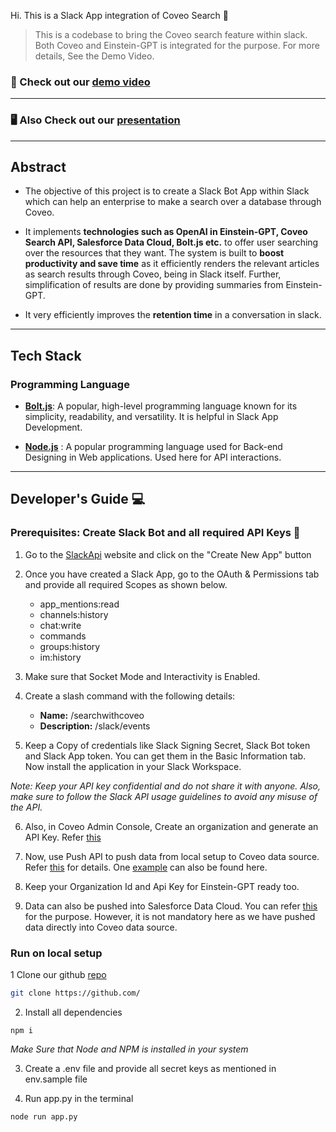 Hi. This is a Slack App integration of Coveo Search 👋


> This is a codebase to bring the Coveo search feature within slack. Both Coveo and Einstein-GPT is integrated for the purpose. For more details, See the Demo Video.


### 🎥 Check out our [demo video](https://drive.google.com/file/d/19IEiDhgPsrZU2Ht6lLmCy23sdYARgZoy/view?usp=sharing)
---
### 🖥️ Also Check out our [presentation](https://docs.google.com/presentation/d/182iwYKN88C5gUJ7jWEpEpxEmUBsjwNcFRH9wk__f-QQ/edit?usp=sharing)
---
## Abstract

- The objective of this project is to create a Slack Bot App within Slack which can help an enterprise to make a search over a database through Coveo.


- It implements **technologies such as OpenAI in Einstein-GPT, Coveo Search API, Salesforce Data Cloud, Bolt.js etc.** to offer user searching over the resources that they want. The system is built to **boost productivity and save time** as it efficiently renders the relevant articles as search results through Coveo, being in Slack itself. Further, simplification of results are done by providing summaries from Einstein-GPT.


- It very efficiently improves the **retention time** in a conversation in slack. 

---
## Tech Stack

### Programming Language

- [**Bolt.js**](): A popular, high-level programming language known for its simplicity, readability, and versatility. It is helpful in Slack App Development.

- [**Node.js**]() : A popular programming language used for Back-end Designing in Web applications. Used here for API interactions.
---
## Developer's Guide 💻

### **Prerequisites: Create Slack Bot and all required API Keys 🔑**

1. Go to the [SlackApi](https://api.slack.com/start/quickstart) website and click on the "Create New App" button

2. Once you have created a Slack App, go to the OAuth & Permissions tab and provide all required Scopes as shown below.
    - app_mentions:read
    - channels:history
    - chat:write
    - commands
    - groups:history
    - im:history

3. Make sure that Socket Mode and Interactivity is Enabled.

4. Create a slash command with the following details:
    - **Name:** /searchwithcoveo
    - **Description:** /slack/events

5. Keep a Copy of credentials like Slack Signing Secret, Slack Bot token and Slack App token. You can get them in the Basic Information tab. Now install the application in your Slack Workspace.

*Note: Keep your API key confidential and do not share it with anyone. Also, make sure to follow the Slack API usage guidelines to avoid any misuse of the API.*

6. Also, in Coveo Admin Console, Create an organization and generate an API Key. Refer [this](https://docs.coveo.com/en/1718/manage-an-organization/manage-api-keys)

7. Now, use Push API to push data from local setup to Coveo data source. Refer [this](https://docs.coveo.com/en/68/index-content/use-the-push-api) for details. One [example](https://docs.coveo.com/en/1336/index-content/push-api-usage-example) can also be found here.

8. Keep your Organization Id and Api Key for Einstein-GPT ready too.

9. Data can also be pushed into Salesforce Data Cloud. You can refer [this](https://developer.salesforce.com/docs/atlas.en-us.c360a_api.meta/c360a_api/c360a_getting_started_with_cdp.htm) for the purpose. However, it is not mandatory here as we have pushed data directly into Coveo data source.

### **Run on local setup**
1  Clone our github [repo]()

```bash
git clone https://github.com/
```
2. Install all dependencies

```
npm i
```
*Make Sure that Node and NPM is installed in your system*

3. Create a .env file and provide all secret keys as mentioned in env.sample file

3. Run app.py in the terminal
```
node run app.py
```
